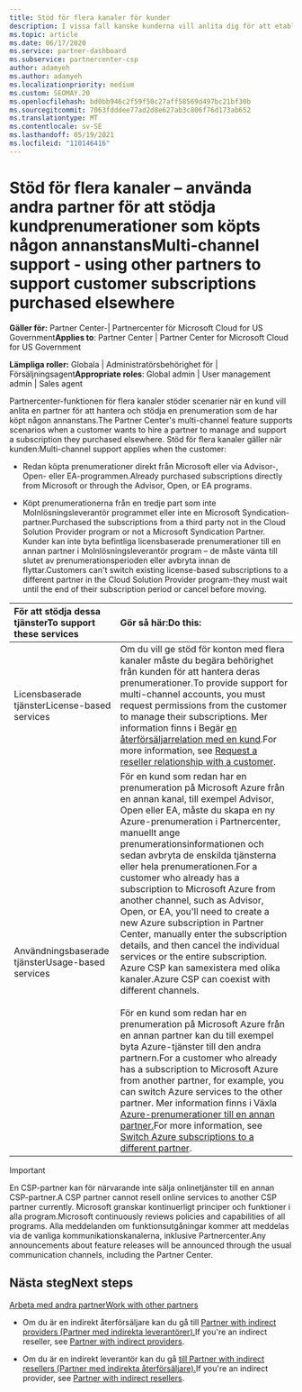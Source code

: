 ```yaml
---
title: Stöd för flera kanaler för kunder
description: I vissa fall kanske kunderna vill anlita dig för att etablera och stödja en prenumeration som de har köpt någon annanstans.
ms.topic: article
ms.date: 06/17/2020
ms.service: partner-dashboard
ms.subservice: partnercenter-csp
author: adamyeh
ms.author: adamyeh
ms.localizationpriority: medium
ms.custom: SEOMAY.20
ms.openlocfilehash: bd0bb946c2f59f50c27aff58569d497bc21bf30b
ms.sourcegitcommit: 7063fdddee77ad2d8e627ab3c806f76d173ab652
ms.translationtype: MT
ms.contentlocale: sv-SE
ms.lasthandoff: 05/19/2021
ms.locfileid: "110146416"
---
```

# <a name="multi-channel-support---using-other-partners-to-support-customer-subscriptions-purchased-elsewhere"></a><span data-ttu-id="790ea-103">Stöd för flera kanaler – använda andra partner för att stödja kundprenumerationer som köpts någon annanstans</span><span class="sxs-lookup"><span data-stu-id="790ea-103">Multi-channel support - using other partners to support customer subscriptions purchased elsewhere</span></span>

<span data-ttu-id="790ea-104">**Gäller för:** Partner Center-| Partnercenter för Microsoft Cloud for US Government</span><span class="sxs-lookup"><span data-stu-id="790ea-104">**Applies to**: Partner Center | Partner Center for Microsoft Cloud for US Government</span></span>

<span data-ttu-id="790ea-105">**Lämpliga roller:** Globala | Administratörsbehörighet för | Försäljningsagent</span><span class="sxs-lookup"><span data-stu-id="790ea-105">**Appropriate roles**: Global admin | User management admin | Sales agent</span></span>

<span data-ttu-id="790ea-106">Partnercenter-funktionen för flera kanaler stöder scenarier när en kund vill anlita en partner för att hantera och stödja en prenumeration som de har köpt någon annanstans.</span><span class="sxs-lookup"><span data-stu-id="790ea-106">The Partner Center's multi-channel feature supports scenarios when a customer wants to hire a partner to manage and support a subscription they purchased elsewhere.</span></span> <span data-ttu-id="790ea-107">Stöd för flera kanaler gäller när kunden:</span><span class="sxs-lookup"><span data-stu-id="790ea-107">Multi-channel support applies when the customer:</span></span>

- <span data-ttu-id="790ea-108">Redan köpta prenumerationer direkt från Microsoft eller via Advisor-, Open- eller EA-programmen.</span><span class="sxs-lookup"><span data-stu-id="790ea-108">Already purchased subscriptions directly from Microsoft or through the Advisor, Open, or EA programs.</span></span>

- <span data-ttu-id="790ea-109">Köpt prenumerationerna från en tredje part som inte Molnlösningsleverantör programmet eller inte en Microsoft Syndication-partner.</span><span class="sxs-lookup"><span data-stu-id="790ea-109">Purchased the subscriptions from a third party not in the Cloud Solution Provider program or not a Microsoft Syndication Partner.</span></span> <span data-ttu-id="790ea-110">Kunder kan inte byta befintliga licensbaserade prenumerationer till en annan partner i Molnlösningsleverantör program – de måste vänta till slutet av prenumerationsperioden eller avbryta innan de flyttar.</span><span class="sxs-lookup"><span data-stu-id="790ea-110">Customers can't switch existing license-based subscriptions to a different partner in the Cloud Solution Provider program-they must wait until the end of their subscription period or cancel before moving.</span></span>

|<span data-ttu-id="790ea-111">För att stödja dessa tjänster</span><span class="sxs-lookup"><span data-stu-id="790ea-111">To support these services</span></span>  | <span data-ttu-id="790ea-112">Gör så här:</span><span class="sxs-lookup"><span data-stu-id="790ea-112">Do this:</span></span> |
|:---------|:---------|
|<span data-ttu-id="790ea-113">Licensbaserade tjänster</span><span class="sxs-lookup"><span data-stu-id="790ea-113">License-based services</span></span>    | <span data-ttu-id="790ea-114">Om du vill ge stöd för konton med flera kanaler måste du begära behörighet från kunden för att hantera deras prenumerationer.</span><span class="sxs-lookup"><span data-stu-id="790ea-114">To provide support for multi-channel accounts, you must request permissions from the customer to manage their subscriptions.</span></span> <span data-ttu-id="790ea-115">Mer information finns i Begär [en återförsäljarrelation med en kund](request-a-relationship-with-a-customer.md).</span><span class="sxs-lookup"><span data-stu-id="790ea-115">For more information, see [Request a reseller relationship with a customer](request-a-relationship-with-a-customer.md).</span></span>   |
|<span data-ttu-id="790ea-116">Användningsbaserade tjänster</span><span class="sxs-lookup"><span data-stu-id="790ea-116">Usage-based services</span></span>     |  <span data-ttu-id="790ea-117">För en kund som redan har en prenumeration på Microsoft Azure från en annan kanal, till exempel Advisor, Open eller EA, måste du skapa en ny Azure-prenumeration i Partnercenter, manuellt ange prenumerationsinformationen och sedan avbryta de enskilda tjänsterna eller hela prenumerationen.</span><span class="sxs-lookup"><span data-stu-id="790ea-117">For a customer who already has a subscription to Microsoft Azure from another channel, such as Advisor, Open, or EA, you'll need to create a new Azure subscription in Partner Center, manually enter the subscription details, and then cancel the individual services or the entire subscription.</span></span> <span data-ttu-id="790ea-118">Azure CSP kan samexistera med olika kanaler.</span><span class="sxs-lookup"><span data-stu-id="790ea-118">Azure CSP can coexist with different channels.</span></span><br/><br/> <span data-ttu-id="790ea-119">För en kund som redan har en prenumeration på Microsoft Azure från en annan partner kan du till exempel byta Azure-tjänster till den andra partnern.</span><span class="sxs-lookup"><span data-stu-id="790ea-119">For a customer who already has a subscription to Microsoft Azure from another partner, for example, you can switch Azure services to the other partner.</span></span>  <span data-ttu-id="790ea-120">Mer information finns i Växla [Azure-prenumerationer till en annan partner.](switch-azure-subscriptions-to-a-different-partner.md)</span><span class="sxs-lookup"><span data-stu-id="790ea-120">For more information, see [Switch Azure subscriptions to a different partner](switch-azure-subscriptions-to-a-different-partner.md).</span></span> |

> [!IMPORTANT]  
> <span data-ttu-id="790ea-121">En CSP-partner kan för närvarande inte sälja onlinetjänster till en annan CSP-partner.</span><span class="sxs-lookup"><span data-stu-id="790ea-121">A CSP partner cannot resell online services to another CSP partner currently.</span></span> <span data-ttu-id="790ea-122">Microsoft granskar kontinuerligt principer och funktioner i alla program.</span><span class="sxs-lookup"><span data-stu-id="790ea-122">Microsoft continuously reviews policies and capabilities of all programs.</span></span> <span data-ttu-id="790ea-123">Alla meddelanden om funktionsutgåningar kommer att meddelas via de vanliga kommunikationskanalerna, inklusive Partnercenter.</span><span class="sxs-lookup"><span data-stu-id="790ea-123">Any announcements about feature releases will be announced through the usual communication channels, including the Partner Center.</span></span>

## <a name="next-steps"></a><span data-ttu-id="790ea-124">Nästa steg</span><span class="sxs-lookup"><span data-stu-id="790ea-124">Next steps</span></span>

[<span data-ttu-id="790ea-125">Arbeta med andra partner</span><span class="sxs-lookup"><span data-stu-id="790ea-125">Work with other partners</span></span>](work-with-other-partners.md)

- <span data-ttu-id="790ea-126">Om du är en indirekt återförsäljare kan du gå till [Partner with indirect providers (Partner med indirekta leverantörer).](indirect-reseller-tasks-in-partner-center.md)</span><span class="sxs-lookup"><span data-stu-id="790ea-126">If you're an indirect reseller, see [Partner with indirect providers](indirect-reseller-tasks-in-partner-center.md).</span></span>

- <span data-ttu-id="790ea-127">Om du är en indirekt leverantör kan du gå [till Partner with indirect resellers (Partner med indirekta återförsäljare).](indirect-provider-tasks-in-partner-center.md)</span><span class="sxs-lookup"><span data-stu-id="790ea-127">If you're an indirect provider, see [Partner with indirect resellers](indirect-provider-tasks-in-partner-center.md).</span></span>
